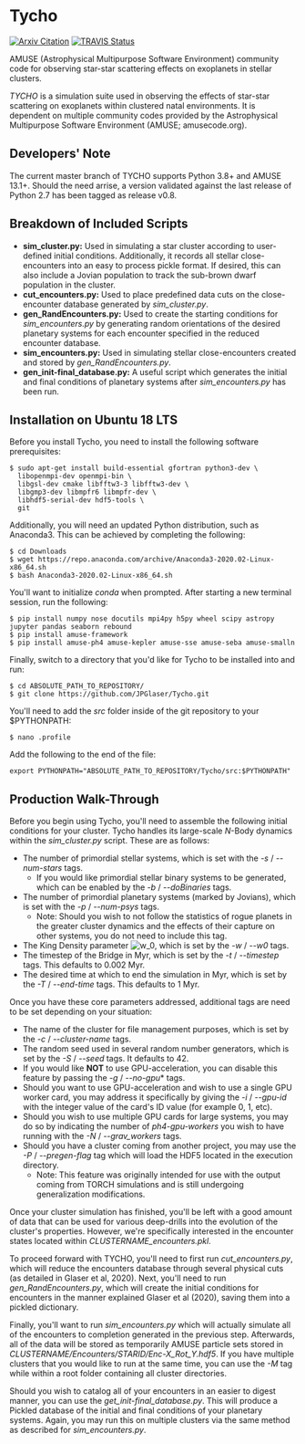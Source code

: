 # Tycho
[![Arxiv Citation](http://img.shields.io/badge/arXiv-2002.12375-green.svg?style=flat)](https://arxiv.org/abs/2002.12375)
[![TRAVIS Status](https://travis-ci.org/JPGlaser/Tycho.svg?branch=Py3_version)](https://travis-ci.org/github/JPGlaser/Tycho)

AMUSE (Astrophysical Multipurpose Software Environment) community code for observing star-star scattering effects on exoplanets in stellar clusters.

*TYCHO* is a simulation suite used in observing the effects of star-star scattering on exoplanets within clustered natal environments. It is dependent on multiple community codes provided by the Astrophysical Multipurpose Software Environment (AMUSE; amusecode.org).

## Developers' Note
The current master branch of TYCHO supports Python 3.8+ and AMUSE 13.1+. Should the need arrise, a version validated against the last release of Python 2.7 has been tagged as release v0.8.

## Breakdown of Included Scripts
- **sim_cluster.py:** Used in simulating a star cluster according to user-defined initial conditions. Additionally, it records all stellar close-encounters into an easy to process pickle format. If desired, this can also include a Jovian population to track the sub-brown dwarf population in the cluster.
- **cut_encounters.py:** Used to place predefined data cuts on the close-encounter database generated by *sim_cluster.py*.
- **gen_RandEncounters.py:** Used to create the starting conditions for *sim_encounters.py* by generating random orientations of the desired planetary systems for each encounter specified in the reduced encounter database.
- **sim_encounters.py:** Used in simulating stellar close-encounters created and stored by *gen_RandEncounters.py*.
- **gen_init-final_database.py:** A useful script which generates the initial and final conditions of planetary systems after *sim_encounters.py* has been run.

## Installation on Ubuntu 18 LTS

Before you install Tycho, you need to install the following software prerequisites:
```
$ sudo apt-get install build-essential gfortran python3-dev \
  libopenmpi-dev openmpi-bin \
  libgsl-dev cmake libfftw3-3 libfftw3-dev \
  libgmp3-dev libmpfr6 libmpfr-dev \
  libhdf5-serial-dev hdf5-tools \
  git
```
Additionally, you will need an updated Python distribution, such as Anaconda3. This can be achieved by completing the following:
```
$ cd Downloads
$ wget https://repo.anaconda.com/archive/Anaconda3-2020.02-Linux-x86_64.sh
$ bash Anaconda3-2020.02-Linux-x86_64.sh
```
You'll want to initialize *conda* when prompted. After starting a new terminal session, run the following:
```
$ pip install numpy nose docutils mpi4py h5py wheel scipy astropy jupyter pandas seaborn rebound
$ pip install amuse-framework
$ pip install amuse-ph4 amuse-kepler amuse-sse amuse-seba amuse-smalln
```
Finally, switch to a directory that you'd like for Tycho to be installed into and run:
```
$ cd ABSOLUTE_PATH_TO_REPOSITORY/
$ git clone https://github.com/JPGlaser/Tycho.git
```
You'll need to add the *src* folder inside of the git repository to your $PYTHONPATH:
```
$ nano .profile
```
Add the following to the end of the file:
```
export PYTHONPATH="ABSOLUTE_PATH_TO_REPOSITORY/Tycho/src:$PYTHONPATH"
```

## Production Walk-Through
Before you begin using Tycho, you'll need to assemble the following initial conditions for your cluster. Tycho handles its large-scale *N*-Body dynamics within the *sim_cluster.py* script. These are as follows:
* The number of primordial stellar systems, which is set with the *-s* / *--num-stars* tags.
    * If you would like primordial stellar binary systems to be generated, which can be enabled by the *-b* / *--doBinaries* tags.
* The number of primordial planetary systems (marked by Jovians), which is set with the *-p* / *--num-psys* tags.
    * Note: Should you wish to not follow the statistics of rogue planets in the greater cluster dynamics and the effects of their capture on other systems, you do not need to include this tag.
* The King Density parameter ![w_0](https://render.githubusercontent.com/render/math?math=w_0), which is set by the *-w* / *--w0* tags.
* The timestep of the Bridge in Myr, which is set by the *-t* / *--timestep* tags. This defaults to 0.002 Myr.
* The desired time at which to end the simulation in Myr, which is set by the *-T* / *--end-time* tags. This defaults to 1 Myr.

Once you have these core parameters addressed, additional tags are need to be set depending on your situation:
* The name of the cluster for file management purposes, which is set by the *-c* / *--cluster-name* tags.
* The random seed used in several random number generators, which is set by the *-S* / *--seed* tags. It defaults to 42.
* If you would like **NOT** to use GPU-acceleration, you can disable this feature by passing the *-g* / *--no-gpu** tags.
* Should you want to use GPU-acceleration and wish to use a single GPU worker card, you may address it specifically by giving the *-i* / *--gpu-id* with the integer value of the card's ID value (for example 0, 1, etc).
* Should you wish to use multiple GPU cards for large systems, you may do so by indicating the number of *ph4-gpu-workers* you wish to have running with the *-N* / *--grav_workers* tags.
* Should you have a cluster coming from another project, you may use the *-P* / *--pregen-flag* tag which will load the HDF5 located in the execution directory.
    * Note: This feature was originally intended for use with the output coming from TORCH simulations and is still undergoing generalization modifications.

Once your cluster simulation has finished, you'll be left with a good amount of data that can be used for various deep-drills into the evolution of the cluster's properties. However, we're specifically interested in the encounter states located within *CLUSTERNAME_encounters.pkl*.

To proceed forward with TYCHO, you'll need to first run *cut_encounters.py*, which will reduce the encounters database through several physical cuts (as detailed in Glaser et al, 2020). Next, you'll need to run *gen_RandEncounters.py*, which will create the initial conditions for encounters in the manner explained Glaser et al (2020), saving them into a pickled dictionary.

Finally, you'll want to run *sim_encounters.py* which will actually simulate all of the encounters to completion generated in the previous step. Afterwards, all of the data will be stored as temporarily AMUSE particle sets stored in *CLUSTERNAME/Encounters/STARID/Enc-X_Rot_Y.hdf5*. If you have multiple clusters that you would like to run at the same time, you can use the *-M* tag while within a root folder containing all cluster directories.

Should you wish to catalog all of your encounters in an easier to digest manner, you can use the *get_init-final_database.py*. This will produce a Pickled database of the initial and final conditions of your planetary systems. Again, you may run this on multiple clusters via the same method as described for *sim_encounters.py*.
